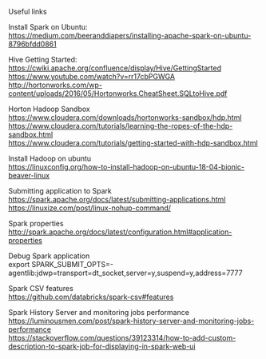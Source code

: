 Useful links

Install Spark on Ubuntu:  
https://medium.com/beeranddiapers/installing-apache-spark-on-ubuntu-8796bfdd0861

Hive Getting Started:  
https://cwiki.apache.org/confluence/display/Hive/GettingStarted
https://www.youtube.com/watch?v=rr17cbPGWGA   
http://hortonworks.com/wp-content/uploads/2016/05/Hortonworks.CheatSheet.SQLtoHive.pdf

Horton Hadoop Sandbox   
https://www.cloudera.com/downloads/hortonworks-sandbox/hdp.html   
https://www.cloudera.com/tutorials/learning-the-ropes-of-the-hdp-sandbox.html   
https://www.cloudera.com/tutorials/getting-started-with-hdp-sandbox.html   

Install Hadoop on ubuntu   
https://linuxconfig.org/how-to-install-hadoop-on-ubuntu-18-04-bionic-beaver-linux

Submitting application to Spark
https://spark.apache.org/docs/latest/submitting-applications.html
https://linuxize.com/post/linux-nohup-command/

Spark properties
http://spark.apache.org/docs/latest/configuration.html#application-properties

Debug Spark application   
export SPARK_SUBMIT_OPTS=-agentlib:jdwp=transport=dt_socket,server=y,suspend=y,address=7777

Spark CSV features   
https://github.com/databricks/spark-csv#features

Spark History Server and monitoring jobs performance
https://luminousmen.com/post/spark-history-server-and-monitoring-jobs-performance   
https://stackoverflow.com/questions/39123314/how-to-add-custom-description-to-spark-job-for-displaying-in-spark-web-ui